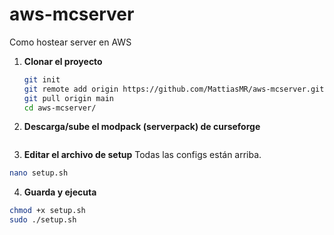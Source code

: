 # aws-mcserver
Como hostear server en AWS

1. **Clonar el proyecto**
   ```bash
   git init
   git remote add origin https://github.com/MattiasMR/aws-mcserver.git
   git pull origin main
   cd aws-mcserver/
   ```
2. **Descarga/sube el modpack (serverpack) de curseforge**
```bash

```

3. **Editar el archivo de setup**
   Todas las configs están arriba.
```bash
nano setup.sh   
```

4. **Guarda y ejecuta**
```bash
chmod +x setup.sh
sudo ./setup.sh
```
